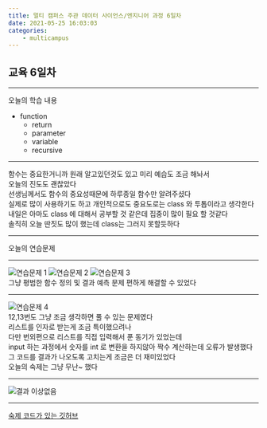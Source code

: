 ```yaml
---
title: 멀티 캠퍼스 주관 데이터 사이언스/엔지니어 과정 6일차
date: 2021-05-25 16:03:03
categories:
    - multicampus
---
```

## 교육 6일차
___
오늘의 학습 내용
- function
    - return
    - parameter
    - variable
    - recursive
___
함수는 중요한거니까 원래 알고있던것도 있고 미리 예습도 조금 해놔서  
오늘의 진도도 괜찮았다  
선생님께서도 함수의 중요성때문에 하루종일 함수만 알려주셨다  
실제로 많이 사용하기도 하고 개인적으로도 중요도로는 class 와 투톱이라고 생각한다  
내일은 아마도 class 에 대해서 공부할 것 같은데 집중이 많이 필요 할 것같다  
솔직히 오늘 딴짓도 많이 했는데 class는 그러지 못할듯하다  
___
오늘의 연습문제
___ 
![연습문제 1](https://user-images.githubusercontent.com/84296244/119529655-450ed280-bdbd-11eb-925b-4d3eff90965e.PNG)
![연습문제 2](https://user-images.githubusercontent.com/84296244/119529665-46d89600-bdbd-11eb-9a51-66e7e7c1bf53.PNG)
![연습문제 3](https://user-images.githubusercontent.com/84296244/119529677-48a25980-bdbd-11eb-95d5-72819d0c7eae.PNG)   
그냥 평범한 함수 정의 및 결과 예측 문제
편하게 해결할 수 있었다
___
![연습문제 4](https://user-images.githubusercontent.com/84296244/119529681-49d38680-bdbd-11eb-93ed-3125aea4873d.PNG)  
12,13번도 그냥 조금 생각하면 풀 수 있는 문제였다  
리스트를 인자로 받는게 조금 특이했으려나  
다만 번외편으로 리스트를 직접 입력해서 푼 동기가 있었는데  
input 하는 과정에서 숫자를 int 로 변환을 하지않아 짝수 계산하는데 오류가 발생했다   
그 코드를 결과가 나오도록 고치는게 조금은 더 재미있었다   
오늘의 숙제는 그냥 무난~ 했다
___
![결과 이상없음](https://user-images.githubusercontent.com/84296244/119529687-4b9d4a00-bdbd-11eb-962f-cbc68fd169c4.PNG)
___
[숙제 코드가 있는 깃허브](https://github.com/ouguro3/Study/blob/main/Python_Basic/12_function/homework.py)   